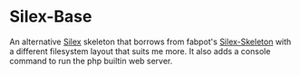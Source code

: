 # Silex-Base

An alternative [Silex](https://github.com/silexphp/Silex) skeleton that borrows from fabpot's [Silex-Skeleton](https://github.com/silexphp/Silex-Skeleton) with a different filesystem layout that suits me more. It also 
adds a console command to run the php builtin web server. 
